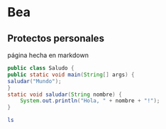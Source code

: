 # Bea

## Protectos personales

página hecha en markdown


```java
public class Saludo {
public static void main(String[] args) {
saludar("Mundo");
}
static void saludar(String nombre) {
    System.out.println("Hola, " + nombre + "!");
}
```
```bash
ls
```
